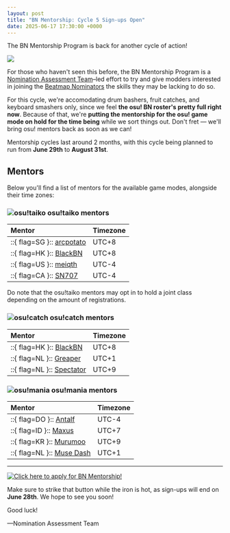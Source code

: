 ```yaml
---
layout: post
title: "BN Mentorship: Cycle 5 Sign-ups Open"
date: 2025-06-17 17:30:00 +0000
---
```


The BN Mentorship Program is back for another cycle of action!

![](/wiki/shared/news/banners/bn-mentorship/banner.jpg)

For those who haven't seen this before, the BN Mentorship Program is a [Nomination Assessment Team](/wiki/People/Nomination_Assessment_Team)–led effort to try and give modders interested in joining the [Beatmap Nominators](/wiki/People/Beatmap_Nominators) the skills they may be lacking to do so.

For this cycle, we're accomodating drum bashers, fruit catches, and keyboard smashers only, since we feel **the osu! BN roster's pretty full right now**. Because of that, we're **putting the mentorship for the osu! game mode on hold for the time being** while we sort things out. Don't fret — we'll bring osu! mentors back as soon as we can!

Mentorship cycles last around 2 months, with this cycle being planned to run from **June 29th** to **August 31st**.

## Mentors

Below you'll find a list of mentors for the available game modes, alongside their time zones:

### ![osu!taiko](/wiki/shared/mode/taiko.png "osu!taiko") osu!taiko mentors

| Mentor | Timezone |
| :-- | :-- |
| ::{ flag=SG }:: [arcpotato](https://osu.ppy.sh/users/12842392) | UTC+8 |
| ::{ flag=HK }:: [BlackBN](https://osu.ppy.sh/users/6291741) | UTC+8 |
| ::{ flag=US }:: [meiqth](https://osu.ppy.sh/users/12565402) | UTC-4 |
| ::{ flag=CA }:: [SN707](https://osu.ppy.sh/users/31404061) | UTC-4 |

Do note that the osu!taiko mentors may opt in to hold a joint class depending on the amount of registrations.

### ![osu!catch](/wiki/shared/mode/catch.png "osu!catch") osu!catch mentors

| Mentor | Timezone |
| :-- | :-- |
| ::{ flag=HK }:: [BlackBN](https://osu.ppy.sh/users/6291741) | UTC+8 |
| ::{ flag=NL }:: [Greaper](https://osu.ppy.sh/users/2369776) | UTC+1 |
| ::{ flag=NL }:: [Spectator](https://osu.ppy.sh/users/702598) | UTC+9 |

### ![osu!mania](/wiki/shared/mode/mania.png "osu!mania") osu!mania mentors

| Mentor | Timezone |
| :-- | :-- |
| ::{ flag=DO }:: [Antalf](https://osu.ppy.sh/users/8793773) | UTC-4 |
| ::{ flag=ID }:: [Maxus](https://osu.ppy.sh/users/4335785) | UTC+7 |
| ::{ flag=KR }:: [Murumoo](https://osu.ppy.sh/users/8001433) | UTC+9 |
| ::{ flag=NL }:: [Muse Dash](https://osu.ppy.sh/users/13695676) | UTC+1 |

---

[![Click here to apply for BN Mentorship!](/wiki/shared/news/banners/bn-mentorship/apply.png)](https://forms.gle/CGh6XqokfQX25m3j9)

Make sure to strike that button while the iron is hot, as sign-ups will end on **June 28th**. We hope to see you soon!

Good luck!

—Nomination Assessment Team
